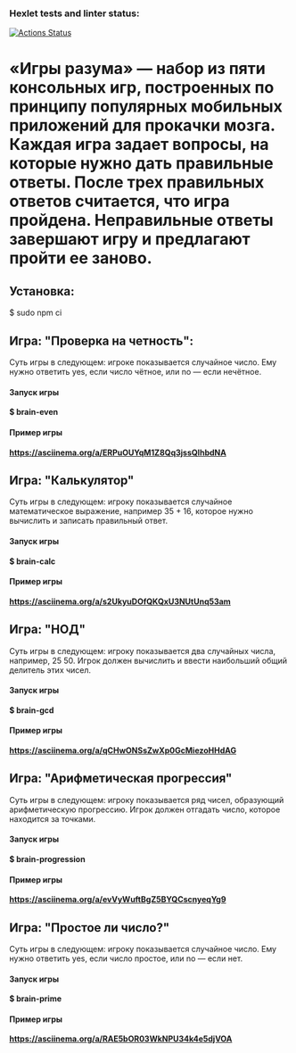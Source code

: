### Hexlet tests and linter status:

[![Actions Status](https://github.com/DenisBrez/frontend-project-44/actions/workflows/hexlet-check.yml/badge.svg)](https://github.com/DenisBrez/frontend-project-44/actions)

# «Игры разума» — набор из пяти консольных игр, построенных по принципу популярных мобильных приложений для прокачки мозга. Каждая игра задает вопросы, на которые нужно дать правильные ответы. После трех правильных ответов считается, что игра пройдена. Неправильные ответы завершают игру и предлагают пройти ее заново.

## Установка:
$ sudo npm ci

## Игра: "Проверка на четность":
Суть игры в следующем: игрокe показывается случайное число. Ему нужно ответить yes, если число чётное, или no — если нечётное.

#### Запуск игры
**$ brain-even**

#### Пример игры
**https://asciinema.org/a/ERPuOUYqM1Z8Qq3jssQlhbdNA**

## Игра: "Калькулятор"
Суть игры в следующем: игроку показывается случайное математическое выражение, например 35 + 16, которое нужно вычислить и записать правильный ответ.

#### Запуск игры
**$ brain-calc**

#### Пример игры
**https://asciinema.org/a/s2UkyuDOfQKQxU3NUtUnq53am**

## Игра: "НОД"
Суть игры в следующем: игроку показывается два случайных числа, например, 25 50. Игрок должен вычислить и ввести наибольший общий делитель этих чисел.

#### Запуск игры
**$ brain-gcd**

#### Пример игры
**https://asciinema.org/a/qCHwONSsZwXp0GcMiezoHHdAG**

## Игра: "Арифметическая прогрессия"
Суть игры в следующем: игроку показывается ряд чисел, образующий арифметическую прогрессию. Игрок должен отгадать число, которое находится за точками.

#### Запуск игры
**$ brain-progression**

#### Пример игры
**https://asciinema.org/a/evVyWuftBgZ5BYQCscnyeqYg9**

## Игра: "Простое ли число?"
Суть игры в следующем: игроку показывается случайное число. Ему нужно ответить yes, если число простое, или no — если нет.

#### Запуск игры
**$ brain-prime**

#### Пример игры
**https://asciinema.org/a/RAE5bOR03WkNPU34k4e5djVOA**

